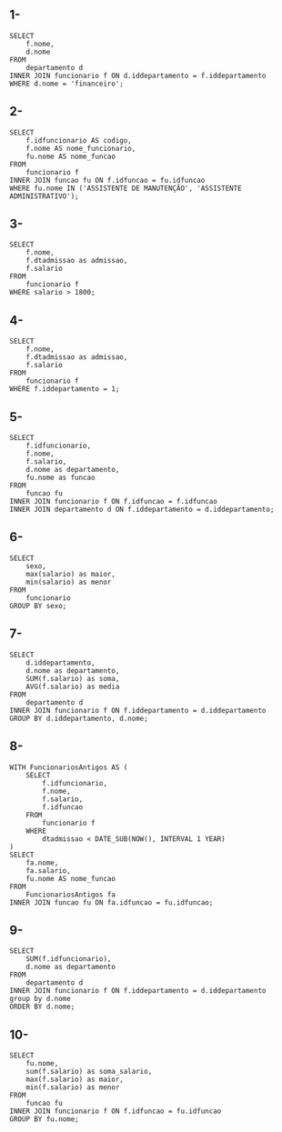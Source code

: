 ## 1-
    SELECT
	    f.nome,
        d.nome
    FROM 
        departamento d
    INNER JOIN funcionario f ON d.iddepartamento = f.iddepartamento
    WHERE d.nome = 'financeiro';

## 2-
    SELECT 
        f.idfuncionario AS codigo,
        f.nome AS nome_funcionario,
        fu.nome AS nome_funcao
    FROM 
        funcionario f
    INNER JOIN funcao fu ON f.idfuncao = fu.idfuncao
    WHERE fu.nome IN ('ASSISTENTE DE MANUTENÇÃO', 'ASSISTENTE ADMINISTRATIVO');

## 3-
    SELECT
	    f.nome,
        f.dtadmissao as admissao,
        f.salario  
    FROM 
        funcionario f
    WHERE salario > 1800;

## 4-
    SELECT
	    f.nome,
        f.dtadmissao as admissao,
        f.salario  
    FROM 
        funcionario f
    WHERE f.iddepartamento = 1;

## 5-
    SELECT
        f.idfuncionario,
        f.nome,
        f.salario,
        d.nome as departamento,
        fu.nome as funcao
    FROM 
        funcao fu
    INNER JOIN funcionario f ON f.idfuncao = f.idfuncao
    INNER JOIN departamento d ON f.iddepartamento = d.iddepartamento;

## 6-
    SELECT
	    sexo,
	    max(salario) as maior,
        min(salario) as menor
    FROM 
        funcionario 
    GROUP BY sexo;

## 7-
    SELECT
        d.iddepartamento,
        d.nome as departamento,
        SUM(f.salario) as soma,
        AVG(f.salario) as media    
    FROM 
        departamento d
    INNER JOIN funcionario f ON f.iddepartamento = d.iddepartamento
    GROUP BY d.iddepartamento, d.nome;

## 8-
    WITH FuncionariosAntigos AS (
        SELECT 
            f.idfuncionario, 
            f.nome, 
            f.salario, 
            f.idfuncao
        FROM 
            funcionario f
        WHERE 
            dtadmissao < DATE_SUB(NOW(), INTERVAL 1 YEAR)
    )
    SELECT 
        fa.nome, 
        fa.salario, 
        fu.nome AS nome_funcao
    FROM 
        FuncionariosAntigos fa
    INNER JOIN funcao fu ON fa.idfuncao = fu.idfuncao;


## 9-
    SELECT
	    SUM(f.idfuncionario),
        d.nome as departamento
    FROM 
        departamento d
    INNER JOIN funcionario f ON f.iddepartamento = d.iddepartamento
    group by d.nome
    ORDER BY d.nome;

## 10-
    SELECT
	    fu.nome,
	    sum(f.salario) as soma_salario,
        max(f.salario) as maior,
        min(f.salario) as menor
    FROM 
        funcao fu
    INNER JOIN funcionario f ON f.idfuncao = fu.idfuncao
    GROUP BY fu.nome;